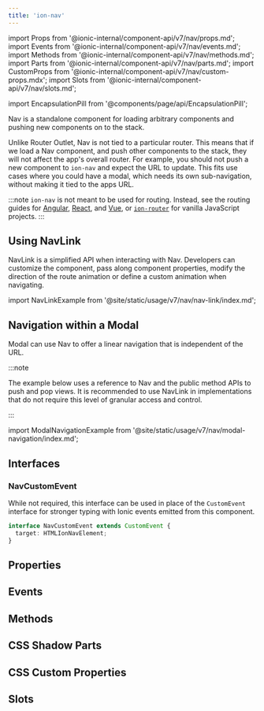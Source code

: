 ```yaml
---
title: 'ion-nav'
---
```


import Props from '@ionic-internal/component-api/v7/nav/props.md';
import Events from '@ionic-internal/component-api/v7/nav/events.md';
import Methods from '@ionic-internal/component-api/v7/nav/methods.md';
import Parts from '@ionic-internal/component-api/v7/nav/parts.md';
import CustomProps from '@ionic-internal/component-api/v7/nav/custom-props.mdx';
import Slots from '@ionic-internal/component-api/v7/nav/slots.md';

<head>
  <title>ion-nav: Nav View Component for Ionic Framework Apps</title>
  <meta
    name="description"
    content="ion-nav is a standalone for loading arbitrary, and pushing new, components on to the stack. Loading Nav view, and pushing others, won't affect overall routers."
  />
</head>

import EncapsulationPill from '@components/page/api/EncapsulationPill';

<EncapsulationPill type="shadow" />

Nav is a standalone component for loading arbitrary components and pushing new components on to the stack.

Unlike Router Outlet, Nav is not tied to a particular router. This means that if we load a Nav component, and push other components to the stack, they will not affect the app's overall router. For example, you should not push a new component to `ion-nav` and expect the URL to update. This fits use cases where you could have a modal, which needs its own sub-navigation, without making it tied to the apps URL.

:::note
`ion-nav` is not meant to be used for routing. Instead, see the routing guides for [Angular](../angular/navigation), [React](../react/navigation), and [Vue](../vue/navigation), or [`ion-router`](./router) for vanilla JavaScript projects.
:::

## Using NavLink

NavLink is a simplified API when interacting with Nav. Developers can customize the component, pass along component properties, modify the direction of the route animation or define a custom animation when navigating.

import NavLinkExample from '@site/static/usage/v7/nav/nav-link/index.md';

<NavLinkExample />

## Navigation within a Modal

Modal can use Nav to offer a linear navigation that is independent of the URL.

:::note

The example below uses a reference to Nav and the public method APIs to push and pop views. It is recommended to use NavLink in implementations that do not require this level of granular access and control.

:::

import ModalNavigationExample from '@site/static/usage/v7/nav/modal-navigation/index.md';

<ModalNavigationExample />

## Interfaces

### NavCustomEvent

While not required, this interface can be used in place of the `CustomEvent` interface for stronger typing with Ionic events emitted from this component.

```typescript
interface NavCustomEvent extends CustomEvent {
  target: HTMLIonNavElement;
}
```

## Properties

<Props />

## Events

<Events />

## Methods

<Methods />

## CSS Shadow Parts

<Parts />

## CSS Custom Properties

<CustomProps />

## Slots

<Slots />
